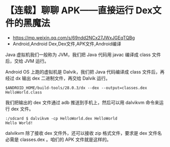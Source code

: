 # 【连载】聊聊 APK——直接运行 Dex文件的黑魔法
- https://mp.weixin.qq.com/s/69ndd2NCx27JWxJGEqTQBg
- Android,Android Dex,Dex文件,APK文件,Android编译

Java 虚拟机我们一般称为 JVM，我们把 Java 代码用 javac 编译成 class 文件后，交给 JVM 运行。

Android OS 上跑的虚拟机是 Dalvik，我们把 Java 代码编译成 class 文件后，再经过 dx 输出 dex 二进制文件，再交给 Dalvik 运行。

    $ANDROID_HOME/build-tools/28.0.3/dx --dex --output=classes.dex HelloWorld.class

我们把输出的 dex 文件通过 adb 推送到手机上，然后可以用 dalvikvm 命令来运行 dex 文件。

    :/sdcard $ dalvikvm -cp HelloWorld.dex HelloWorld
    Hello World!

dalvikvm 除了接收 dex 文件外，还可以接收 zip 格式文件，要求是 dex 文件名必需是 classes.dex 。咱们的 APK 文件就是这样的。
